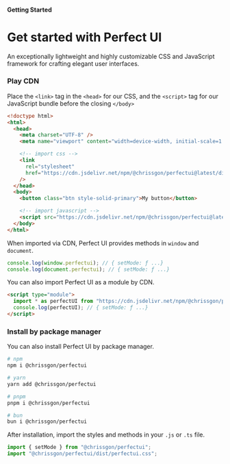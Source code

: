 #### Getting Started

# Get started with Perfect UI

An exceptionally lightweight and highly customizable CSS and JavaScript framework for crafting elegant user interfaces.

### Play CDN

Place the `<link>` tag in the `<head>` for our CSS, and the `<script>` tag for our JavaScript bundle before the closing `</body>`

```html
<!doctype html>
<html>
  <head>
    <meta charset="UTF-8" />
    <meta name="viewport" content="width=device-width, initial-scale=1.0" />

    <!-- import css -->
    <link
      rel="stylesheet"
      href="https://cdn.jsdelivr.net/npm/@chrissgon/perfectui@latest/dist/perfectui.css"
    />
  </head>
  <body>
    <button class="btn style-solid-primary">My button</button>

    <!-- import javascript -->
    <script src="https://cdn.jsdelivr.net/npm/@chrissgon/perfectui@latest/dist/perfectui.js"></script>
  </body>
</html>
```

When imported via CDN, Perfect UI provides methods in `window` and `document`.

```js
console.log(window.perfectui); // { setMode: ƒ ...}
console.log(document.perfectui); // { setMode: ƒ ...}
```

You can also import Perfect UI as a module by CDN.

```html
<script type="module">
  import * as perfectUI from "https://cdn.jsdelivr.net/npm/@chrissgon/perfectui@latest/dist/perfectui.js";
  console.log(perfectUI); // { setMode: ƒ ...}
</script>
```

### Install by package manager

You can also install Perfect UI by package manager.

```bash
# npm
npm i @chrissgon/perfectui

# yarn
yarn add @chrissgon/perfectui

# pnpm
pnpm i @chrissgon/perfectui

# bun
bun i @chrissgon/perfectui
```

After installation, import the styles and methods in your `.js` or `.ts` file.

```ts
import { setMode } from "@chrissgon/perfectui";
import "@chrissgon/perfectui/dist/perfectui.css";
```
